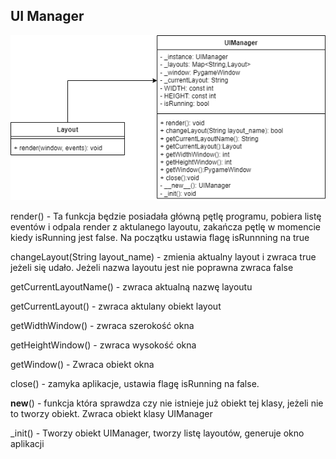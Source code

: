 ## UI Manager
![UML](img/UI_Manager.png)

render() - Ta funkcja będzie posiadała główną pętlę programu, pobiera listę eventów i odpala render z aktulanego layoutu, zakańcza pętlę w momencie kiedy isRunning jest false. Na początku ustawia flagę isRunnning na true

changeLayout(String layout_name) - zmienia aktualny layout i zwraca true jeżeli się udało. Jeżeli nazwa layoutu jest nie poprawna zwraca false

getCurrentLayoutName() - zwraca aktualną nazwę layoutu

getCurrentLayout() - zwraca aktulany obiekt layout

getWidthWindow() - zwraca szerokość okna

getHeightWindow() - zwraca wysokość okna

getWindow() - Zwraca obiekt okna

close() - zamyka aplikacje, ustawia flagę isRunning na false. 

__new__() - funkcja która sprawdza czy nie istnieje już obiekt tej klasy, jeżeli nie to tworzy obiekt.
Zwraca obiekt klasy UIManager

_init() - Tworzy obiekt UIManager, tworzy listę layoutów, generuje okno aplikacji
